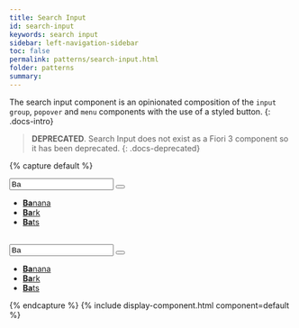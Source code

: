 ```yaml
---
title: Search Input
id: search-input
keywords: search input
sidebar: left-navigation-sidebar
toc: false
permalink: patterns/search-input.html
folder: patterns
summary:
---
```


The search input component is an opinionated composition of the `input group`, `popover` and `menu` components with the use of a styled button.
{: .docs-intro}
> **DEPRECATED**. Search Input does not exist as a Fiori 3 component so it has been deprecated. 
{: .docs-deprecated}

{% capture default %}
<div class="documentation-site-popover-container">
    <div class="fd-popover">
        <div class="fd-popover__control">
            <div aria-label="Image label" aria-controls="F4GcX348bc" aria-expanded="false" aria-haspopup="true">
                <div class="fd-input-group">
                    <input type="text" class="fd-input fd-input-group__input" id="" value="Ba" placeholder="Select Fruit">
                    <span class="fd-input-group__addon fd-input-group__addon--button">
                        <button class="fd-input-group__button fd-button fd-button--transparent sap-icon--search"></button>
                    </span>
                </div>
            </div>
        </div>
        <div class="fd-popover__body fd-popover__body--no-arrow" aria-hidden="true" id="F4GcX348bc">
            <nav class="fd-menu fd-menu--full-width">
                <ul class="fd-menu__list">
                    <li class="fd-menu__item">
                        <a href="#" class="fd-menu__link">
                            <span class="fd-menu__title"><strong>Ba</strong>nana</span>
                        </a>
                    </li>
                    <li class="fd-menu__item">
                        <a href="#" class="fd-menu__link">
                            <span class="fd-menu__title"><strong>Ba</strong>rk</span>
                        </a>
                    </li>
                    <li class="fd-menu__item">
                        <a href="#" class="fd-menu__link">
                            <span class="fd-menu__title"><strong>Ba</strong>ts</span>
                        </a>
                    </li>
                </ul>
            </nav>
        </div>
    </div>
</div>

<br>

<div class="documentation-site-popover-container">
    <div class="fd-popover">
        <div class="fd-popover__control">
            <div aria-label="Image label" aria-controls="F4GcX34b" aria-expanded="false" aria-haspopup="true">
                <div class="fd-input-group">
                    <input type="text" class="fd-input fd-input--compact fd-input-group__input" id="" value="Ba" placeholder="Select Fruit">
                    <span class="fd-input-group__addon fd-input-group__addon--button fd-input-group__addon--compact">
                        <button class="fd-input-group__button fd-button fd-button--compact fd-button--transparent sap-icon--search"></button>
                    </span>
                </div>
            </div>
        </div>
        <div class="fd-popover__body fd-popover__body--no-arrow" aria-hidden="true" id="F4GcX34b">
            <nav class="fd-menu fd-menu--compact">
                <ul class="fd-menu__list">
                    <li class="fd-menu__item">
                        <a href="#" class="fd-menu__link">
                            <span class="fd-menu__title"><strong>Ba</strong>nana</span>
                        </a>
                    </li>
                    <li class="fd-menu__item">
                        <a href="#" class="fd-menu__link">
                            <span class="fd-menu__title"><strong>Ba</strong>rk</span>
                        </a>
                    </li>
                    <li class="fd-menu__item">
                        <a href="#" class="fd-menu__link">
                            <span class="fd-menu__title"><strong>Ba</strong>ts</span>
                        </a>
                    </li>
                </ul>
            </nav>
        </div>
    </div>
</div>
{% endcapture %}
{% include display-component.html component=default %}
